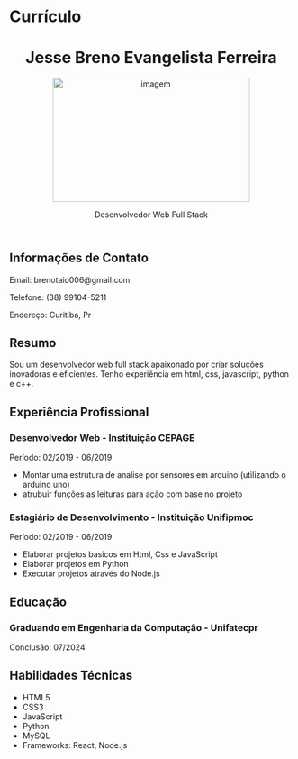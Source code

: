 # Currículo

<body>
    <header>
        <h1>Jesse Breno Evangelista Ferreira</h1>
      <img src="https://www.google.com/url?sa=i&url=https%3A%2F%2Fwww.wallpaperflare.com%2Fsearch%3Fwallpaper%3Dleon%2Bkennedy&psig=AOvVaw2xEqEuEhn8j-z9xUTIPCUf&ust=1714849783201000&source=images&cd=vfe&opi=89978449&ved=0CBAQjRxqFwoTCLjB1KSX8oUDFQAAAAAdAAAAABAX" alt="imagem" height="220" width="350" >
        <p>Desenvolvedor Web Full Stack</p>
    </header>
    <div class="container">
        <section>
            <h2>Informações de Contato</h2>
            <p>Email: brenotaio006@gmail.com</p>
            <p>Telefone: (38) 99104-5211</p>
            <p>Endereço: Curitiba, Pr</p>
        </section>
        <section>
            <h2>Resumo</h2>
            <p>Sou um desenvolvedor web full stack apaixonado por criar soluções inovadoras e eficientes. Tenho experiência em html, css, javascript, python e  c++.</p>
        </section>
        <section>
            <h2>Experiência Profissional</h2>
            <h3>Desenvolvedor Web - Instituição CEPAGE</h3>
            <p>Período: 02/2019 - 06/2019</p>
            <ul>
                <li>Montar uma estrutura de analise por sensores em arduino (utilizando o arduino uno)</li>
                <li>atrubuir funções as leituras para ação com base no projeto</li>
            </ul>
            <h3>Estagiário de Desenvolvimento - Instituição Unifipmoc</h3>
            <p>Período: 02/2019 - 06/2019</p>
            <ul>
                <li>Elaborar projetos basicos em Html, Css e JavaScript</li>
                <li>Elaborar projetos em Python</li>
                <li>Executar projetos através do Node.js </li>
            </ul>
        </section>
        <section>
            <h2>Educação</h2>
            <h3>Graduando em Engenharia da Computação - Unifatecpr</h3>
            <p>Conclusão: 07/2024</p>
        </section>
        <section>
            <h2>Habilidades Técnicas</h2>
            <ul>
                <li>HTML5</li>
                <li>CSS3</li>
                <li>JavaScript</li>
                <li>Python</li>
                <li>MySQL</li>
                <li>Frameworks: React, Node.js</li>
            </ul>
        </section>
    </div>
</body>
</html>

